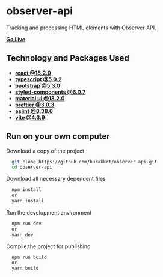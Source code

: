 
# observer-api

Tracking and processing HTML elements with Observer API.

[**Go Live**](https://react-i18next-multi-language.netlify.app)

## Technology and Packages Used

- [**react @18.2.0**](https://react.dev)
- [**typescript @5.0.2**](https://www.typescriptlang.org)
- [**bootstrap @5.3.0**](https://getbootstrap.com)
- [**styled-components @6.0.7**](https://styled-components.com)
- [**material ui @18.2.0**](https://mui.com)
- [**prettier @3.0.3**](https://prettier.io)
- [**eslint @8.38.0**](https://eslint.org)
- [**vite @4.3.9**](https://vitejs.dev)

## Run on your own computer

Download a copy of the project
```bash 
  git clone https://github.com/burakkrt/observer-api.git
  cd observer-api
```

Download all necessary dependent files
```bash 
  npm install
  or
  yarn install
```

Run the development environment
```bash 
  npm run dev
  or
  yarn dev
```

Compile the project for publishing
```bash 
  npm run build
  or
  yarn build
```